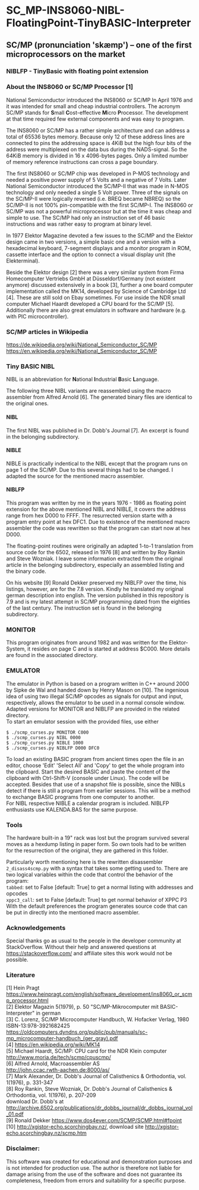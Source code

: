 # SC_MP-INS8060-NIBL-FloatingPoint-TinyBASIC-Interpreter

## SC/MP (pronunciation 'skæmp') – one of the first microprocessors on the market

### NIBLFP - TinyBasic with floating point extension

### About the INS8060 or SC/MP Processor [1]
National Semiconductor introduced the INS8060 or SC/MP In April 1976 and it was intended for small and cheap industrial controllers. The acronym SC/MP stands for **S**mall **C**ost-effective **M**icro **P**rocessor. The development at that time required few external components and was easy to program.

The INS8060 or SC/MP has a rather simple architecture and can address a total of 65536 bytes memory. Because only 12 of these address lines are connected to pins the addressing space is 4KiB but the high four bits of the address were multiplexed on the data bus during the NADS-signal. So the 64KiB memory is divided in 16 x 4096-bytes pages. Only a limited number of memory reference instructions can cross a page boundary.

The first INS8060 or SC/MP chip was developed in P-MOS technology and needed a positive power supply of 5 Volts and a negative of 7 Volts. Later National Semiconductor introduced the SC/MP-II that was made in N-MOS technology and only needed a single 5 Volt power. Three of the signals on the SC/MP-II were logically reversed (i.e. BREQ became NBREQ) so the SC/MP-II is not 100% pin-compatible with the first SC/MP-I. The INS8060 or SC/MP was not a powerful microprocessor but at the time it was cheap and simple to use. The SC/MP had only an instruction set of 46 basic instructions and was rather easy to program at binary level.

In 1977 Elektor Magazine devoted a few issues to the SC/MP and the Elektor design came in two versions, a simple basic one and a version with a hexadecimal keyboard, 7-segment displays and a monitor program in ROM, cassette interface and the option to connect a visual display unit (the Elekterminal).

Beside the Elektor design [2] there was a very similar system from Firma Homecomputer Vertriebs GmbH at Düsseldorf/Germany (not existent anymore) discussed extensively in a book [3], further a one board computer implementation called the MK14, developed by Science of Cambridge Ltd [4]. These are still sold on Ebay sometimes. For use inside the NDR small computer Michael Haardt developed a CPU board for the SC/MP [5]. Additionally there are also great emulators in software and hardware (e.g. with PIC microcontroller).

### SC/MP articles in Wikipedia
<https://de.wikipedia.org/wiki/National_Semiconductor_SC/MP></br>
<https://en.wikipedia.org/wiki/National_Semiconductor_SC/MP>

### Tiny BASIC NIBL

NIBL is an abbreviation for **N**ational **I**ndustrial **B**asic **L**anguage.

The following three NIBL variants are reassembled using the macro assembler from Alfred Arnold [6]. The generated binary files are identical to the original ones.

#### NIBL
The first NIBL was published in Dr. Dobb's Journal [7]. An excerpt is found in the belonging subdirectory.

#### NIBLE
NIBLE is practically indentical to the NIBL except that the program runs on page 1 of the SC/MP. Due to this several things had to be changed. I adapted the source for the mentioned macro assembler.

#### NIBLFP
This program was written by me in the years 1976 - 1986 as floating point extension for the above mentioned NIBL and NIBLE, it covers the address range from hex D000 to FFFF. The resurrected version starte with a program entry point at hex DFC1. Due to existence of the mentioned macro assembler the code was rewritten so that the program can start now at hex D000.

The floating-point routines were originally an adapted 1-to-1 translation from source code for the 6502, released in 1976 [8] and written by Roy Rankin and Steve Wozniak. I leave some information extracted from the original article in the belonging subdirectory, especially an assembled listing and the binary code.

On his website [9] Ronald Dekker preserved my NIBLFP over the time, his listings, however, are for the 7.8 version. Kindly he translated my original german description into english. The version published in this repository is 7.9 and is my latest attempt in SC/MP programming dated from the eighties of the last century. The instruction set is found in the belonging subdirectory.

### MONITOR
This program originates from around 1982 and was written for the Elektor-System, it resides on page C and is started at address $C000. More details are found in the associated directory.

### EMULATOR
The emulator in Python is based on a program written in C++ around 2000 by Sipke de Wal and handed down by Henry Mason on [10]. The ingenious idea of using two illegal SC/MP opcodes as signals for output and input, respectively, allows the emulator to be used in a normal console window. Adapted versions for MONITOR and NIBLFP are provided in the related directory.</br>
To start an emulator session with the provided files, use either
```
$ ./scmp_curses.py MONITOR C000
$ ./scmp_curses.py NIBL 0000
$ ./scmp_curses.py NIBLE 1000
$ ./scmp_curses.py NIBLFP D000 DFC0
```
To load an existing BASIC program from ancient times open the file in an editor, choose 'Edit' 'Select All' and 'Copy' to get the whole program into the clipboard. Start the desired BASIC and paste the content of the clipboard with Ctrl-Shift-V (console under Linux). The code will be accepted. Besides that use of a snapshot file is possible, since the NIBLs detect if there is still a program from earlier sessions. This will be a method to exchange BASIC programs from one computer to another.</br>
For NIBL respective NIBLE a calendar program is included. NIBLFP enthusiasts use KALENDA.BAS for the same purpose.

### Tools
The hardware built-in a 19" rack was lost but the program survived several moves as a hexdump listing in paper form. So own tools had to be written for the resurrection of the original, they are gathered in this folder.

Particularly worth mentioning here is the rewritten disassembler `2_disass4scmp.py` with a syntax that takes some getting used to. There are two logical variables within the code that control the behavior of the program:</br>
  `tabbed`: set to False [default: True] to get a normal listing with addresses and opcodes</br>
  `xppc3_call`: set to False [default: True] to get normal behavior of XPPC P3</br>
With the default preferences the program generates source code that can be put in directly into the mentioned macro assembler.

### Acknowledgements
Special thanks go as usual to the people in the developer community at StackOverflow. Without their help and answered questions at <https://stackoverflow.com/> and affiliate sites this work would not be possible.

### Literature

[1] Hein Pragt <https://www.heinpragt.com/english/software_development/ins8060_or_scmp_processor.html></br>
[2] Elektor Magazin 5(1979), p. 50 "SC/MP-Mikrocomputer mit BASIC-Interpreter" in german</br>
[3] C. Lorenz, SC/MP Microcomputer Handbuch, W. Hofacker Verlag, 1980 ISBN-13:978-3921682425</br>
<https://oldcomputers.dyndns.org/public/pub/manuals/sc-mp_microcomputer-handbuch_(ger_gray).pdf></br>
[4] <https://en.wikipedia.org/wiki/MK14></br>
[5] Michael Haardt, SC/MP: CPU card for the NDR Klein computer</br>
<http://www.moria.de/tech/scmp/cpuscmp/></br>
[6] Alfred Arnold, Macroassembler AS</br>
<http://john.ccac.rwth-aachen.de:8000/as/></br>
[7] Mark Alexander, Dr. Dobb's Journal of Calisthenics & Orthodontia, vol. 1(1976), p. 331-347</br>
[8] Roy Rankin, Steve Wozniak, Dr. Dobb's Journal of Calisthenics & Orthodontia, vol. 1(1976), p. 207-209</br>
download Dr. Dobb's at <http://archive.6502.org/publications/dr_dobbs_journal/dr_dobbs_journal_vol_01.pdf></br>
[9] Ronald Dekker <https://www.dos4ever.com/SCMP/SCMP.html#fpoint></br>
[10] <http://xgistor-echo.scorchingbay.nz/>, download site <http://xgistor-echo.scorchingbay.nz/scmp.htm>

### Disclaimer:
This software was created for educational and demonstration purposes and is not intended for production use. The author is therefore not liable for damage arising from the use of the software and does not guarantee its completeness, freedom from errors and suitability for a specific purpose.


